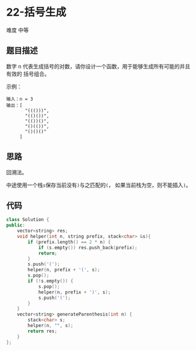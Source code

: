 # 22-括号生成

难度 中等



## 题目描述

数字 n 代表生成括号的对数，请你设计一个函数，用于能够生成所有可能的并且 有效的 括号组合。

示例：

```
输入：n = 3
输出：[
       "((()))",
       "(()())",
       "(())()",
       "()(())",
       "()()()"
     ]
```



## 思路

回溯法。

中途使用一个栈`s`保存当前没有`)`与之匹配的`(`， 如果当前栈为空，则不能插入`)`。



## 代码

```c++
class Solution {
public:
    vector<string> res;
    void helper(int n, string prefix, stack<char> &s){
        if (prefix.length() == 2 * n) {
            if (s.empty()) res.push_back(prefix);
            return;
        }
        s.push('(');
        helper(n, prefix + '(', s);
        s.pop();
        if (!s.empty()) {
            s.pop();
            helper(n, prefix + ')', s);
            s.push('(');
        }
    }
    vector<string> generateParenthesis(int n) {
        stack<char> s;
        helper(n, "", s);
        return res;
    }
};
```

